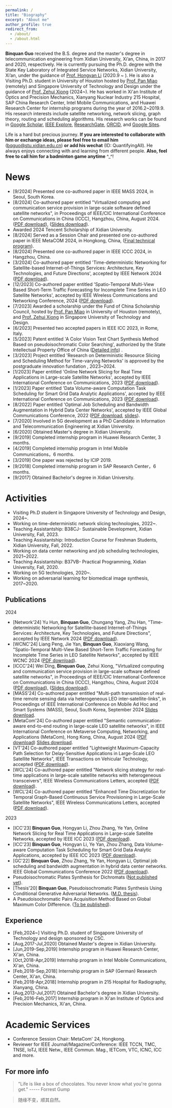 ```yaml
---
permalink: /
title: "Biography"
excerpt: "About me"
author_profile: true
redirect_from: 
  - /about/
  - /about.html
---
```


**Binquan Guo** received the B.S. degree and the master's degree in telecommunication engineering from Xidian University, Xi’an, China, in 2017 and 2020, respectively. He is currently pursuing the Ph.D. degree with the State Key Laboratory of Integrated Service Networks, Xidian University, Xi’an, under the guidance of [Prof. Hongyan Li](https://web.xidian.edu.cn/hyli/) (2020.9 ~ ). He is also a Visiting Ph.D. student in University of Houston hosted by [Prof. Pan Miao](http://www2.egr.uh.edu/~mpan2/) (remotely) and Singapore University of Technology and Design under the guidance of [Prof. Zehui Xiong](https://sites.google.com/view/zehuixiong) (2024~). He has worked in Xi'an Institute of Optics and Precision Mechanics, Xianyang Nuclear Industry 215 Hospital, SAP China Research Center, Intel Mobile Communications, and Huawei Research Center for internship programs during the year of 2016.2~2019.9. His research interests include satellite networking, network slicing, graph theory, routing and scheduling algorithms. His research works can be found in [Google Scholar](https://scholar.google.com/citations?user=NA8egm4AAAAJ),  [IEEE Explore](https://ieeexplore.ieee.org/author/37089678912), [ResearchGate](https://www.researchgate.net/profile/Binquan-Guo/research), [ORCID](https://orcid.org/0000-0002-0660-1830), and [Google Sites](https://sites.google.com/view/binquanguo/home). 

Life is a hard but precious journey. **If you are interested to collaborate with him or exchange ideas, please feel free to email him** (bqguo@stu.xidian.edu.cn) **or add his wechat** (ID: QuantifyingAll). He always enjoys connecting with and learning from different people. **Also, feel free to call him for a badminton game anytime** ^_^! 



News
======
* [9/2024] Presented one co-authored paper in IEEE MASS 2024, in Seoul, South Korea. 
* [8/2024] Co-authored paper entitled "Virtualized computing and communication service provision in large-scale software defined satellite networks", in Proceedings of IEEE/CIC International Conference on Communications in China (ICCC), Hangzhou, China, August 2024.  ([PDF download](https://ieeexplore.ieee.org/document/10681883)), ([Slides download](https://github.com/wilixx/wilixx.github.io/blob/master/files/guo_ICCC2024_ppt_0808.pdf)).
* Awarded 2024 Tencent Scholarship of Xidian University. 
* [8/2024] Served as a Session Chair and presented one co-authored paper in IEEE MetaCOM 2024, in Hongkong, China, ([Final technical program](https://www.ieee-metacom.org/2024/program.html)). 
* [8/2024] Presented one co-authored paper in IEEE ICCC 2024, in Hangzhou, China. 
* [3/2024] Co-authored paper entitled 'Time-deterministic Networking for Satellite-based Internet-of-Things Services: Architecture, Key Technologies, and Future Directions', accepted by IEEE Network 2024 ([PDF download](https://ieeexplore.ieee.org/document/10477426)).
* [12/2023] Co-authored paper entitled 'Spatio-Temporal Multi-View Based Short-Term Traffic Forecasting for Incomplete Time Series in LEO Satellite Networks', accepted by IEEE Wireless Communications and Networking Conference, 2024 ([PDF download](https://ieeexplore.ieee.org/document/10570573)).
* [7/2023] Awarded a scholarship under the Fund of China Scholarship Council, hosted by  [Prof. Pan Miao](http://www2.egr.uh.edu/~mpan2/) in University of Houston (remotely), and [Prof. Zehui Xiong](https://sites.google.com/view/zehuixiong) in Singapore University of Technology and Design. 
* [6/2023] Presented two accepted papers in IEEE ICC 2023, in Rome, Italy. 
* [5/2023] Patent entitled 'A Color Vision Test Chart Synthesis Method Based on pseudoisochromatic Color Searching', authorized by the State Intellectual Property Office of China  ([Detailed info](http://epub.cnipa.gov.cn/cred/CN111429547B?8kt2YOWWXQBD=1686801432039)) .
* [3/2023] Project entitled 'Research on Deterministic Resource Slicing and Scheduling Method for Time-varying Networks' is approved by the postgraduate innovation fundation , 2023~2024.
* [1/2023] Paper entitled 'Online Network Slicing for Real Time Applications in Large-scale Satellite Networks', accepted by IEEE International Conference on Communications, 2023 ([PDF download](https://ieeexplore.ieee.org/document/10279431)).
* [1/2023] Paper entitled 'Data Volume-aware Computation Task Scheduling for Smart Grid Data Analytic Applications', accepted by IEEE International Conference on Communications, 2023 ([PDF download](https://ieeexplore.ieee.org/document/10278747)).
* [8/2022] Paper entitled 'Optimal Job Scheduling and Bandwidth Augmentation in Hybrid Data Center Networks', accepted by IEEE Global Communications Conference, 2022 ([PDF download](https://ieeexplore.ieee.org/document/10001450), [slides](https://github.com/wilixx/ICCTS/blob/main/GC22-Slides-Optimal%20Job%20Scheduling%20and%20Bandwidth%20Augmentation%20in%20Hybrid%20Data%20Center%20Networks.pdf)).
* [7/2020] Involved in 5G development as a PhD Candidate in Information and Telecommunication Engineering at Xidian University.
* [6/2020] Obtained Master's degree in Xidian University.
* [9/2019] Completed internship program in Huawei Research Center, 3 months.
* [4/2019] Completed internship program in Intel Mobile Communications，6 months.
* [3/2019] One paper was rejected by ICIP 2019.
* [9/2018] Completed internship program in SAP Research Center，6 months.
* [9/2017] Obtained Bachelor's degree in Xidian University.


Activities
======
* Visiting Ph.D student in Singapore University of Technology and Design, 2024~.
* Working on time-deterministic network slicing technologies, 2022~.
* Teaching Assistantship: B38CJ- Sustainable Development, Xidian University, Fall, 2023. 
* Teaching Assistantship:  Introduction Course for Freshman Students, Xidian University, Fall, 2022.
* Working on data center networking and job scheduling technologies, 2021~2022.
* Teaching Assistantship:  B37VB- Practical Programming, Xidian University, Fall, 2020.
* Working on 5G technologies, 2020~.
* Working on adversarial learning for biomedical image synthesis, 2017~2020.
<!-- * Co-organize a tutorial on Reed Solomon Coding.  -->
<!-- * Co-organize a tutorial on Adversarial Learning.  -->


Publications
------
2024
* [Network'24] Yu Hun, **Binquan Guo**, Chungang Yang, Zhu Han, "Time-deterministic Networking for Satellite-based Internet-of-Things Services: Architecture, Key Technologies, and Future Directions", accepted by IEEE Network 2024 ([PDF download](https://ieeexplore.ieee.org/document/10477426)).
* [WCNC'24] Liang Peng, Jie Yan, **Binquan Guo**, Xiaoxiang Wang, "Spatio-Temporal Multi-View Based Short-Term Traffic Forecasting for Incomplete Time Series in LEO Satellite Networks", accepted by IEEE WCNC 2024 ([PDF download](https://ieeexplore.ieee.org/document/10570573)).
* [ICCC'24] Wei Ding, **Binquan Guo**, Zehui Xiong, "Virtualized computing and communication service provision in large-scale software defined satellite networks", in Proceedings of IEEE/CIC International Conference on Communications in China (ICCC), Hangzhou, China, August 2024 ([PDF download](https://ieeexplore.ieee.org/document/10681883)), ([Slides download](https://github.com/wilixx/wilixx.github.io/blob/master/files/guo_ICCC2024_ppt_0808.pdf)).
* [MASS'24] Co-authored paper entitled  "Multi-path transmission of real-time remote sensing data via heterogeneous LEO inter-satellite-links", in Proceedings of IEEE International Conference on Mobile Ad Hoc and Smart Systems (MASS), Seoul, South Korea, September 2024 [Slides download](https://github.com/wilixx/wilixx.github.io/blob/master/files/MASS2024-Slides-0915.pdf).
* [MetaCom'24] Co-authored paper entitled "Semantic communication-aware end-to-end routing in large-scale LEO satellite networks", in IEEE International Conference on Metaverse Computing, Networking, and Applications (MetaCom), Hong Kong, China, August 2024 ([PDF download](https://ieeexplore.ieee.org/document/10740143)) [Slides download](https://github.com/wilixx/wilixx.github.io/blob/master/files/GUO_metacom2024_ppt_0814.pdf).
* [VT'24] Co-authored paper entitled "Lightweight Maximum-Capacity Path Selection for Delay-Sensitive Applications in Large-Scale LEO Satellite Networks", IEEE Transactions on Vehicular Technology, accepted ([PDF download](https://ieeexplore.ieee.org/document/10797674)).
* [WCL'24] Co-authored paper entitled "Network slicing strategy for real-time applications in large-scale satellite networks with heterogeneous transceivers", IEEE Wireless Communications Letters, accepted ([PDF download](https://ieeexplore.ieee.org/document/10540358)).
* [WCL'24] Co-authored paper entitled "Enhanced Time Discretization for Temporal Graph-Based Continuous Service Provisioning in Large-Scale Satellite Networks", IEEE Wireless Communications Letters, accepted ([PDF download](https://ieeexplore.ieee.org/document/10612837)).

2023
* [ICC'23] **Binquan Guo**, Hongyan Li, Zhou Zhang, Ye Yan, Online Network Slicing for Real Time Applications in Large-scale Satellite Networks, accepted by IEEE ICC 2023 ([PDF download](https://ieeexplore.ieee.org/document/10279431)).
* [ICC'23] **Binquan Guo**, Hongyan Li, Ye Yan, Zhou Zhang, Data Volume-aware Computation Task Scheduling for Smart Grid Data Analytic Applications, accepted by IEEE ICC 2023 ([PDF download](https://ieeexplore.ieee.org/document/10278747)).
* [GC'22] **Binquan Guo**, Zhou Zhang, Ye Yan, Hongyan Li, Optimal job scheduling and bandwidth augmentation in hybrid data center networks. IEEE Global Communications Conference 2022 ([PDF download](https://ieeexplore.ieee.org/document/10001450)).
* Pseudoisochromatic Plates Synthesis for Dichromats ([Not published yet](https://github.com/wilixx/bichromatic-plates-for-cvd)).
* [Thesis'20] **Binquan Guo**, Pseudoisochromatic Plates Synthesis Using Conditional Generative Adversarial Networks. ([M.D. thesis](https://kns.cnki.net/kcms/detail/detail.aspx?dbcode=CMFD&dbname=CMFD202101&filename=1020156894.nh&uniplatform=NZKPT&v=BZiLbj5YSYVT3Ib728GpZ8_gVnayjmC0C80nPEn7bPpHAOUJhxg0IC00TlWIfCLO)).
* A Pseudoisochromatic Pairs Acquisition Method Based on Global Maximum Color Difference. ([To be published](https://github.com/wilixx/bichromatic-plates-for-cvd)).


Experience
------
* [Feb,2024~] Visiting Ph.D. student of Singapore University of Technology and design sponsored by CSC.
* [Aug,2017-Jul,2020] Obtained Master's degree in Xidian University.
* [Jun,2019-Sep,2019] Internship program in Huawei Research Center, Xi'an, China.
* [Oct,2018-Apr,2019] Internship program in Intel Mobile Communications, Xi'an, China.
* [Feb,2018-Sep,2018] Internship program in SAP (German) Research Center, Xi'an, China.
* [Feb,2018-Apr,2018] Internship program in 215 Hospital for Radiography, Xianyang, China.
* [Aug,2013-Jul,2017] Obtained Bachelor's degree in Xidian University.
* [Feb,2016-Feb,2017] Internship program in Xi'an Institute of Optics and Precision Mechanics, Xi'an, China.


Academic Services
======
* Conference Session Chair: MetaCom' 24, Hongkong. 
* Reviewer for IEEE Journal/Magazine/Conference: IEEE TCCN, TMC, TNSE, IoTJ, IEEE Netw., IEEE Commun. Mag., IETCom, VTC, ICNC, ICC and more. 

 

For more info
------

> "Life is like a box of chocolates. You never know what you're gonna get." ----- Forrest Gump

> 随缘不变，顺其自然。


